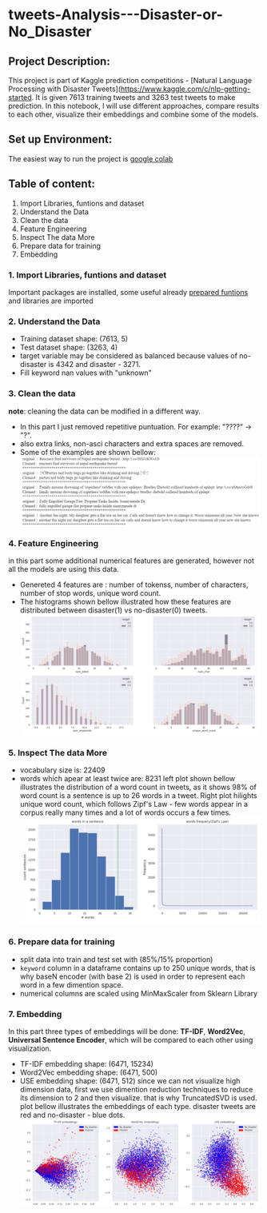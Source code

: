 # tweets-Analysis---Disaster-or-No_Disaster

## Project Description: 
This project is part of Kaggle prediction competitions - [Natural Language Processing with Disaster Tweets](https://www.kaggle.com/c/nlp-getting-started. It is given 7613 training tweets and 3263 test tweets to make prediction. In this notebook, I will use different approaches, compare results to each other, visualize their embeddings and combine some of the models. 

## Set up Environment:
The easiest way to run the project is [google colab](https://colab.research.google.com/)

## Table of content:
1. Import Libraries, funtions and dataset
2. Understand the Data
3. Clean the data
4. Feature Engineering
5. Inspect The data More
6. Prepare data for training
7. Embedding





### 1. Import Libraries, funtions and dataset
Important packages are installed, some useful already [prepared funtions](https://raw.githubusercontent.com/gurokeretcha/gurokeretcha/main/helper_funtions_ML.py) and libraries are imported 

### 2. Understand the Data
- Training dataset shape: (7613, 5)
- Test dataset shape: (3263, 4)
- target variable may be considered as balanced because values of no-disaster is 4342 and disaster - 3271. 
- Fill keyword nan values with "unknown"

### 3. Clean the data 
**note**: cleaning the data can be modified in a different way.
- In this part I just removed repetitive puntuation. For example:  "????" -> "?".
- also extra links, non-asci characters and extra spaces are removed.
- Some of the examples are shown bellow:
![original vs cleaned text](outputs_pics/1.jpg)

### 4. Feature Engineering
in this part some additional numerical features are generated, however not all the models are using this data.
- Genereted 4 features are : number of tokenss, number of characters, number of stop words, unique word count.
- The histograms shown bellow illustrated how these features are distributed between disaster(1) vs no-disaster(0) tweets.
![generated features histogram](outputs_pics/2.jpg)
 
 ### 5. Inspect The data More
 - vocabulary size is: 22409
 - words which apear at least twice are: 8231
 left plot shown bellow illustrates the distribution of a word count in tweets, as it shows 98% of word count is a sentence is up to 26 words in a tweet. Right plot hilights unique word count, which follows Zipf's Law - few words appear in a corpus  really many times and a lot of words occurs a few times.
![Word count distribution](outputs_pics/3.jpg)

### 6. Prepare data for training
- split data into train and test set with (85%/15% proportion)
- `keyword` column in a dataframe contains up to 250 unique words, that is why baseN encoder (with base 2) is used in order to represent each word in a few dimention space.
- numerical columns are scaled using MinMaxScaler from Sklearn Library

### 7. Embedding
In this part three types of embeddings will be done: **TF-IDF**, **Word2Vec**, **Universal Sentence Encoder**, which will be compared to each other using visualization.
- TF-IDF embedding shape: (6471, 15234)
- Word2Vec embedding shape: (6471, 500)
- USE embedding shape: (6471, 512)
since we can not visualize high dimension data, first we use dimention reduction techniques to reduce its dimension to 2 and then visualize. that is why TruncatedSVD is used.
plot bellow illustrates the embeddings of each type. disaster tweets are red and no-disaster - blue dots.
![Embedding visualization](outputs_pics/4.jpg)



